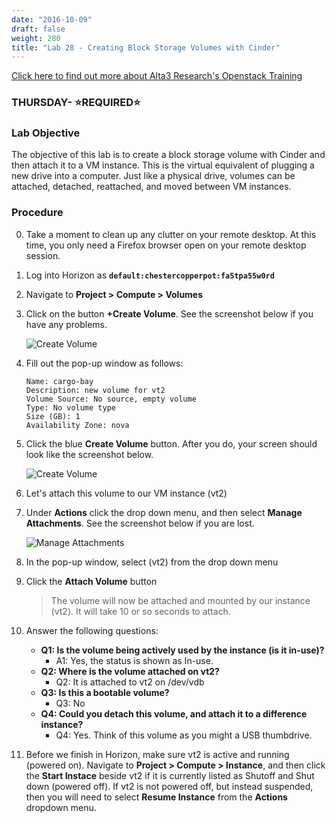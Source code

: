 ```yaml
---
date: "2016-10-09"
draft: false
weight: 280
title: "Lab 28 - Creating Block Storage Volumes with Cinder"
---
```

[Click here to find out more about Alta3 Research's Openstack Training](https://alta3.com/courses/openstack)

### THURSDAY- &#x2B50;REQUIRED&#x2B50;

### Lab Objective 

The objective of this lab is to create a block storage volume with Cinder and then attach it to a VM instance. This is the virtual equivalent of plugging a new drive into a computer. Just like a physical drive, volumes can be attached, detached, reattached, and moved between VM instances.

### Procedure

0. Take a moment to clean up any clutter on your remote desktop. At this time, you only need a Firefox browser open on your remote desktop session.

0. Log into Horizon as **`default:chestercopperpot:fa5tpa55w0rd`**

0. Navigate to **Project > Compute > Volumes**

0. Click on the button **+Create Volume**. See the screenshot below if you have any problems.

    ![Create Volume](https://alta3.com/labs/images/alta3_lab_horizon_volume_create.png)

0. Fill out the pop-up window as follows:

    ```
    Name: cargo-bay
    Description: new volume for vt2
    Volume Source: No source, empty volume
    Type: No volume type
    Size (GB): 1
    Availability Zone: nova
    ```
	
0. Click the blue **Create Volume** button. After you do, your screen should look like the screenshot below.

    ![Create Volume](https://alta3.com/labs/images/alta3_lab_horizon_volume_created_done.png)

0. Let's attach this volume to our VM instance (vt2)

0. Under **Actions** click the drop down menu, and then select **Manage Attachments**. See the screenshot below if you are lost.
	
    ![Manage Attachments](https://alta3.com/labs/images/alta3_lab_horizon_volume_attach.png)	
	
0. In the pop-up window, select (vt2) from the drop down menu

0. Click the **Attach Volume** button

	> The volume will now be attached and mounted by our instance (vt2). It will take 10 or so seconds to attach.
	
0. Answer the following questions:
    - **Q1: Is the volume being actively used by the instance (is it in-use)?**
      - A1: Yes, the status is shown as In-use.
    - **Q2: Where is the volume attached on vt2?**
      - Q2: It is attached to vt2 on /dev/vdb
    - **Q3: Is this a bootable volume?**
      - Q3: No
    - **Q4: Could you detach this volume, and attach it to a difference instance?**
      - Q4: Yes. Think of this volume as you might a USB thumbdrive.
	
0. Before we finish in Horizon, make sure vt2 is active and running (powered on). Navigate to **Project > Compute > Instance**, and then click the **Start Instace** beside vt2 if it is currently listed as Shutoff and Shut down (powered off). If vt2 is not powered off, but instead suspended, then you will need to select **Resume Instance** from the **Actions** dropdown menu.
